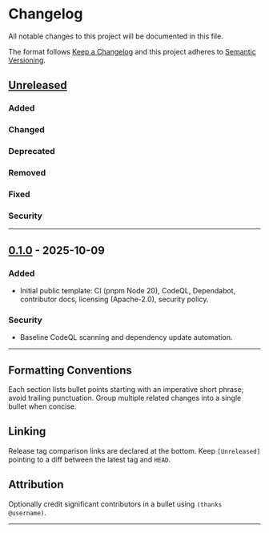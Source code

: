 # Changelog

All notable changes to this project will be documented in this file.

The format follows [Keep a Changelog](https://keepachangelog.com/en/1.1.0/) and this project adheres to [Semantic Versioning](https://semver.org/spec/v2.0.0.html).

## [Unreleased]

### Added

### Changed

### Deprecated

### Removed

### Fixed

### Security

---

## [0.1.0] - 2025-10-09

### Added <!-- release-0.1.0-added -->

- Initial public template: CI (pnpm Node 20), CodeQL, Dependabot, contributor docs, licensing (Apache-2.0), security policy.

### Security <!-- release-0.1.0-security -->

- Baseline CodeQL scanning and dependency update automation.

---

## Formatting Conventions

Each section lists bullet points starting with an imperative short phrase; avoid trailing punctuation. Group multiple related changes into a single bullet when concise.

## Linking

Release tag comparison links are declared at the bottom. Keep `[Unreleased]` pointing to a diff between the latest tag and `HEAD`.

## Attribution

Optionally credit significant contributors in a bullet using `(thanks @username)`.

---

[Unreleased]: https://github.com/AndrewWilks/repo-template-public/compare/v0.1.0...HEAD
[0.1.0]: https://github.com/AndrewWilks/repo-template-public/releases/tag/v0.1.0
